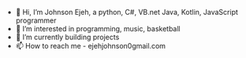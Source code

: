 - 👋 Hi, I’m Johnson Ejeh, a python, C#, VB.net Java, Kotlin, JavaScript programmer
- 👀 I’m interested in programming, music, basketball
- 🌱 I’m currently building projects
- 📫 How to reach me - ejehjohnson0gmail.com

<!---
JohnsonEjeh/JohnsonEjeh is a ✨ special ✨ repository because its `README.md` (this file) appears on your GitHub profile.
You can click the Preview link to take a look at your changes.
--->
